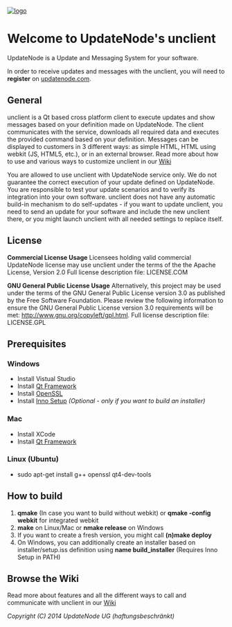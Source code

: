 [![logo](http://updatenode.com/images/logo/updatenode_96.png)](http://www.updatenode.com)
# Welcome to UpdateNode's unclient

UpdateNode is a Update and Messaging System for your software.

In order to receive updates and messages with the unclient, you will need to **register** on [updatenode.com](http://updatenode.com).

## General

unclient is a Qt based cross platform client to execute updates and show messages based on your definition made on UpdateNode. The client communicates with the service, downloads all required data and executes the provided command based on your definition. Messages can be displayed to customers in 3 different ways: as simple HTML, HTML using webkit (JS, HTML5, etc.), or in an external browser. 
Read more about how to use and various ways to customize unclient in our [Wiki](https://bitbucket.org/updatenode/unclient/wiki)

You are allowed to use unclient with UpdateNode service only. We do not guarantee the correct execution of your update defined on UpdateNode. You are responsible to test your update scenarios and to verify its integration into your own software. unclient does not have any automatic build-in mechanism to do self-updates - if you want to update unclient, you need to send an update for your software and include the new unclient there, or you might launch unclient with all needed settings to replace itself. 

## License

**Commercial License Usage**
Licensees holding valid commercial UpdateNode license may use unclient
under the terms of the the Apache License, Version 2.0
Full license description file: LICENSE.COM

**GNU General Public License Usage**
Alternatively, this project may be used under the terms of the GNU
General Public License version 3.0 as published by the Free Software
Foundation. Please review the following information to ensure the
GNU General Public License version 3.0 requirements will be met:
http://www.gnu.org/copyleft/gpl.html.
Full license description file: LICENSE.GPL

## Prerequisites

### Windows

* Install Vistual Studio
* Install [Qt Framework](http://qt-project.org/)
* Install [OpenSSL](http://slproweb.com/products/Win32OpenSSL.html)
* Install [Inno Setup](http://www.jrsoftware.org/isinfo.php) *(Optional - only if you want to build an installer)*

### Mac

* Install XCode
* Install [Qt Framework](http://qt-project.org/)

### Linux (Ubuntu)

* sudo apt-get install g++ openssl qt4-dev-tools 

## How to build

1. **qmake** (In case you want to build without webkit) or **qmake -config webkit** for integrated webkit
2. **make** on Linux/Mac or **nmake release** on Windows
3. If you want to create a fresh version, you might call **(n)make deploy**
4. On Windows, you can additionally create an installer based on installer/setup.iss definition using **name build_installer** (Requires Inno Setup in PATH)

## Browse the Wiki

Read more about features and all the different ways to call and communicate with unclient in our [Wiki](https://bitbucket.org/updatenode/unclient/wiki)

*Copyright (C) 2014 UpdateNode UG (haftungsbeschränkt)*


